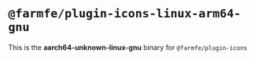 # `@farmfe/plugin-icons-linux-arm64-gnu`

This is the **aarch64-unknown-linux-gnu** binary for `@farmfe/plugin-icons`

